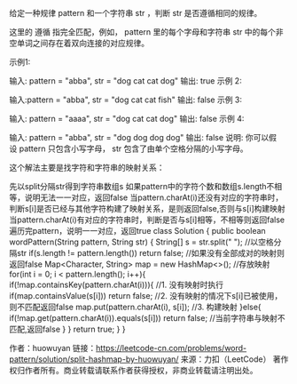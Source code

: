 给定一种规律 pattern 和一个字符串 str ，判断 str 是否遵循相同的规律。

这里的 遵循 指完全匹配，例如， pattern 里的每个字母和字符串 str 中的每个非空单词之间存在着双向连接的对应规律。

示例1:

输入: pattern = "abba", str = "dog cat cat dog"
输出: true
示例 2:

输入:pattern = "abba", str = "dog cat cat fish"
输出: false
示例 3:

输入: pattern = "aaaa", str = "dog cat cat dog"
输出: false
示例 4:

输入: pattern = "abba", str = "dog dog dog dog"
输出: false
说明:
你可以假设 pattern 只包含小写字母， str 包含了由单个空格分隔的小写字母。    


这个解法主要是找字符和字符串的映射关系：

先以split分隔str得到字符串数组s
如果pattern中的字符个数和数组s.length不相等，说明无法一一对应，返回false
当pattern.charAt(i)还没有对应的字符串时，判断s[i]是否已经与其他字符构建了映射关系，是则返回false,否则与s[i]构建映射
当pattern.charAt(i)有对应的字符串时，判断是否与s[i]相等，不相等则返回false
遍历完pattern，说明一一对应，返回true
class Solution {
    public boolean wordPattern(String pattern, String str) {
        String[] s = str.split(" "); //以空格分隔str
        if(s.length != pattern.length()) return false; //如果没有全部成对的映射则返回false
        Map<Character, String> map = new HashMap<>(); //存放映射
        for(int i = 0; i < pattern.length(); i++){
            if(!map.containsKey(pattern.charAt(i))){ //1. 没有映射时执行
                if(map.containsValue(s[i])) return false; //2. 没有映射的情况下s[i]已被使用，则不匹配返回false
                map.put(pattern.charAt(i), s[i]); //3. 构建映射
            }else{
                if(!map.get(pattern.charAt(i)).equals(s[i])) return false; //当前字符串与映射不匹配,返回false
            }
        }
        return true;
    }
}

作者：huowuyan
链接：https://leetcode-cn.com/problems/word-pattern/solution/split-hashmap-by-huowuyan/
来源：力扣（LeetCode）
著作权归作者所有。商业转载请联系作者获得授权，非商业转载请注明出处。